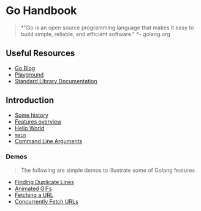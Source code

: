 # Go Handbook

> *"Go is an open source programming language that makes it easy to build simple, reliable, and efficient software." *- golang.org

## Useful Resources

* [Go Blog](https://blog.golang.org/)
* [Playground](https://play.golang.org)
* [Standard Library Documentation](https://golang.org/pkg)

## Introduction

* [Some history](intro/history)
* [Features overview](intro/features)
* [Hello World](intro/hello)
* [`main`](intro/main)
* [Command Line Arguments](demos/intro/args)

### Demos

> The following are simple demos to illustrate some of Golang features

* [Finding Duplicate Lines](demos/intro/finding-duplicate-lines)
* [Animated GIFs](demos/intro/gifs)
* [Fetching a URL](demos/intro/fetching-url)
* [Concurrently Fetch URLs](demos/intro/concurrent-fetch)
